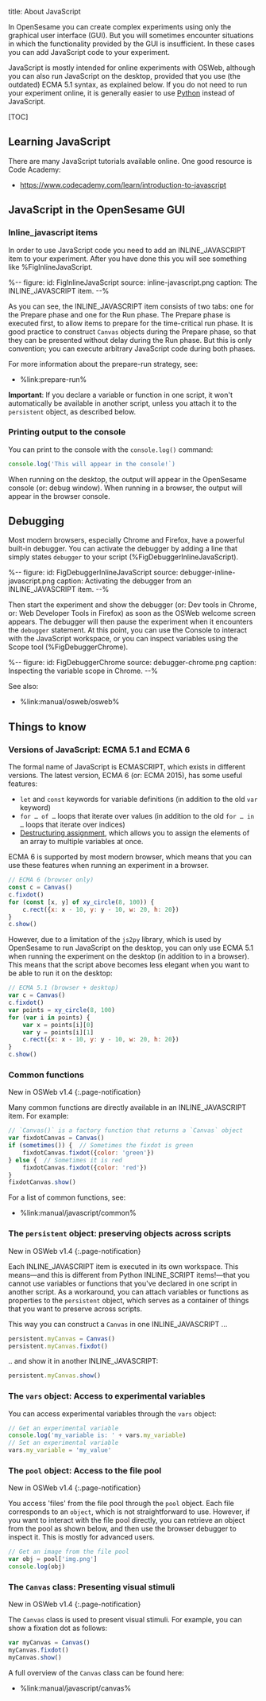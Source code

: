 title: About JavaScript

In OpenSesame you can create complex experiments using only the graphical user interface (GUI). But you will sometimes encounter situations in which the functionality provided by the GUI is insufficient. In these cases you can add JavaScript code to your experiment.

JavaScript is mostly intended for online experiments with OSWeb, although you can also run JavaScript on the desktop, provided that you use (the outdated) ECMA 5.1 syntax, as explained below. If you do not need to run your experiment online, it is generally easier to use [Python](%url:manual/python/about%) instead of JavaScript.

[TOC]


## Learning JavaScript

There are many JavaScript tutorials available online. One good resource is Code Academy:

- <https://www.codecademy.com/learn/introduction-to-javascript>


## JavaScript in the OpenSesame GUI


### Inline_javascript items

In order to use JavaScript code you need to add an INLINE_JAVASCRIPT item to your experiment. After you have done this you will see something like %FigInlineJavaScript.

%--
figure:
 id: FigInlineJavaScript
 source: inline-javascript.png
 caption: The INLINE_JAVASCRIPT item.
--%

As you can see, the INLINE_JAVASCRIPT item consists of two tabs: one for the Prepare phase and one for the Run phase. The Prepare phase is executed first, to allow items to prepare for the time-critical run phase. It is good practice to construct `Canvas` objects during the Prepare phase, so that they can be presented without delay during the Run phase. But this is only convention; you can execute arbitrary JavaScript code during both phases.

For more information about the prepare-run strategy, see:

- %link:prepare-run%

__Important__: If you declare a variable or function in one script, it won't automatically be available in another script, unless you attach it to the `persistent` object, as described below.


### Printing output to the console

You can print to the console with the `console.log()` command:

```js
console.log('This will appear in the console!`)
```

When running on the desktop, the output will appear in the OpenSesame console (or: debug window). When running in a browser, the output will appear in the browser console.


## Debugging

Most modern browsers, especially Chrome and Firefox, have a powerful built-in debugger. You can activate the debugger by adding a line that simply states `debugger` to your script (%FigDebuggerInlineJavaScript).

%--
figure:
 id: FigDebuggerInlineJavaScript
 source: debugger-inline-javascript.png
 caption: Activating the debugger from an INLINE_JAVASCRIPT item.
--%


Then start the experiment and show the debugger (or: Dev tools in Chrome, or: Web Developer Tools in Firefox) as soon as the OSWeb welcome screen appears. The debugger will then pause the experiment when it encounters the `debugger` statement. At this point, you can use the Console to interact with the JavaScript workspace, or you can inspect variables using the Scope tool (%FigDebuggerChrome).

%--
figure:
 id: FigDebuggerChrome
 source: debugger-chrome.png
 caption: Inspecting the variable scope in Chrome.
--%

See also:

- %link:manual/osweb/osweb%


## Things to know

### Versions of JavaScript: ECMA 5.1 and ECMA 6

The formal name of JavaScript is ECMASCRIPT, which exists in different versions. The latest version, ECMA 6 (or: ECMA 2015), has some useful features:

- `let` and `const` keywords for variable definitions (in addition to the old `var` keyword)
- `for … of …` loops that iterate over values (in addition to the old `for … in …` loops that iterate over indices)
- [Destructuring assignment](https://developer.mozilla.org/en-US/docs/Web/JavaScript/Reference/Operators/Destructuring_assignment), which allows you to assign the elements of an array to multiple variables at once.

ECMA 6 is supported by most modern browser, which means that you can use these features when running an experiment in a browser.

```js
// ECMA 6 (browser only)
const c = Canvas()
c.fixdot()
for (const [x, y] of xy_circle(8, 100)) {
    c.rect({x: x - 10, y: y - 10, w: 20, h: 20})
}
c.show()
```

However, due to a limitation of the `js2py` library, which is used by OpenSesame to run JavaScript on the desktop, you can only use ECMA 5.1 when running the experiment on the desktop (in addition to in a browser). This means that the script above becomes less elegant when you want to be able to run it on the desktop:

```js
// ECMA 5.1 (browser + desktop)
var c = Canvas()
c.fixdot()
var points = xy_circle(8, 100)
for (var i in points) {
    var x = points[i][0]
    var y = points[i][1]
    c.rect({x: x - 10, y: y - 10, w: 20, h: 20})
}
c.show()
```

### Common functions

New in OSWeb v1.4
{:.page-notification}

Many common functions are directly available in an INLINE_JAVASCRIPT item. For example:

```js
// `Canvas()` is a factory function that returns a `Canvas` object
var fixdotCanvas = Canvas()
if (sometimes()) {  // Sometimes the fixdot is green
    fixdotCanvas.fixdot({color: 'green'})
} else {  // Sometimes it is red
    fixdotCanvas.fixdot({color: 'red'})
}
fixdotCanvas.show()
```

For a list of common functions, see:

- %link:manual/javascript/common%


### The `persistent` object: preserving objects across scripts

New in OSWeb v1.4
{:.page-notification}

Each INLINE_JAVASCRIPT item is executed in its own workspace. This means—and this is different from Python INLINE_SCRIPT items!—that you cannot use variables or functions that you've declared in one script in another script. As a workaround, you can attach variables or functions as properties to the `persistent` object, which serves as a container of things that you want to preserve across scripts.

This way you can construct a `Canvas` in one INLINE_JAVASCRIPT ...

```js
persistent.myCanvas = Canvas()
persistent.myCanvas.fixdot()
```

.. and show it in another INLINE_JAVASCRIPT:

```js
persistent.myCanvas.show()
```


### The `vars` object: Access to experimental variables

You can access experimental variables through the `vars` object:

```js
// Get an experimental variable
console.log('my_variable is: ' + vars.my_variable)
// Set an experimental variable
vars.my_variable = 'my_value'
```


### The `pool` object: Access to the file pool

New in OSWeb v1.4
{:.page-notification}

You access 'files' from the file pool through the `pool` object. Each file corresponds to an `object`, which is not straightforward to use. However, if you want to interact with the file pool directly, you can retrieve an object from the pool as shown below, and then use the browser debugger to inspect it. This is mostly for advanced users.

```js
// Get an image from the file pool
var obj = pool['img.png']
console.log(obj)
```


### The `Canvas` class: Presenting visual stimuli

New in OSWeb v1.4
{:.page-notification}

The `Canvas` class is used to present visual stimuli. For example, you can show a fixation dot as follows:

```js
var myCanvas = Canvas()
myCanvas.fixdot()
myCanvas.show()
```

A full overview of the `Canvas` class can be found here:

- %link:manual/javascript/canvas%
